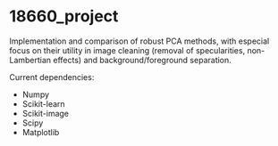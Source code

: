 # 18660_project

Implementation and comparison of robust PCA methods, with especial
focus on their utility in image cleaning (removal of specularities,
non-Lambertian effects) and background/foreground separation.

Current dependencies:
* Numpy
* Scikit-learn
* Scikit-image
* Scipy
* Matplotlib
